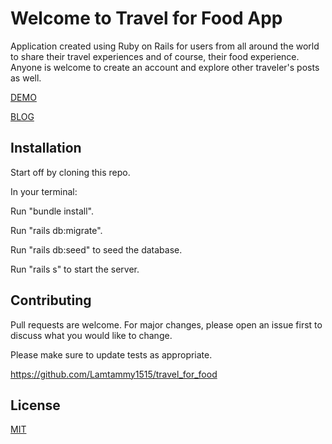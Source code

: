 # Welcome to Travel for Food App
Application created using Ruby on Rails for users from all around the world to share their travel experiences and of course, their food experience. Anyone is welcome to create an account and explore other traveler's posts as well.

[DEMO](https://youtu.be/qQFrJ-Vylig)

[BLOG](https://lamtammy1515.github.io/my_rails_project_experience)

## Installation

Start off by cloning this repo. 

In your terminal:

Run "bundle install".

Run "rails db:migrate". 

Run "rails db:seed" to seed the database. 

Run "rails s" to start the server. 


## Contributing
Pull requests are welcome. For major changes, please open an issue first to discuss what you would like to change.

Please make sure to update tests as appropriate.

https://github.com/Lamtammy1515/travel_for_food


## License
[MIT](https://github.com/Lamtammy1515/travel_for_food/blob/master/travel_for_food/travel_for_food/LICENSE.md)



